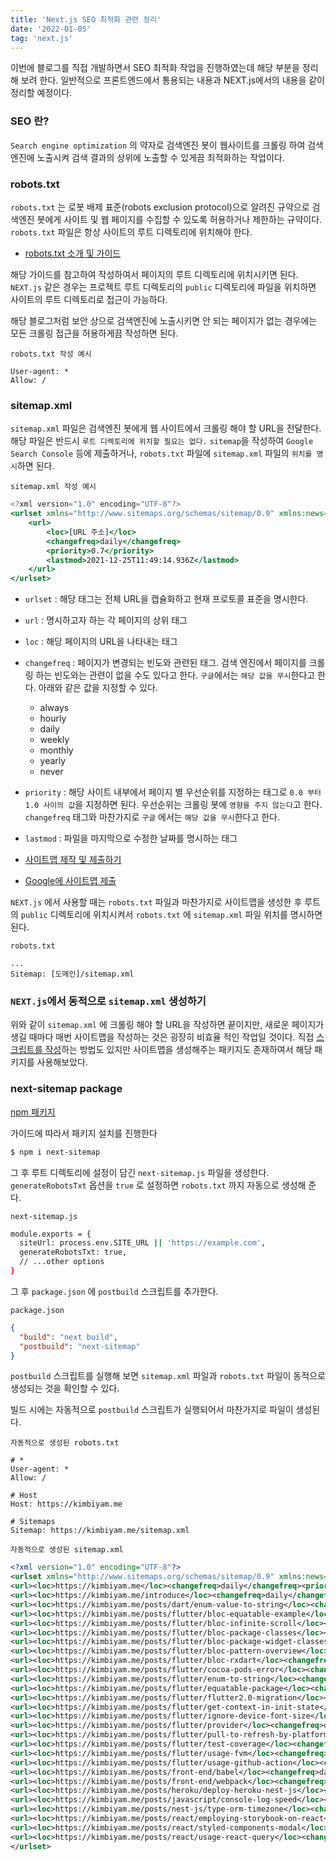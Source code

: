```yaml
---
title: 'Next.js SEO 최적화 관련 정리'
date: '2022-01-05'
tag: 'next.js'
---
```


이번에 블로그를 직접 개발하면서 SEO 최적화 작업을 진행하였는데 해당 부분을 정리해 보려 한다.
일반적으로 프론트엔드에서 통용되는 내용과 NEXT.js에서의 내용을 같이 정리할 예정이다.

### SEO 란?

`Search engine optimization` 의 약자로 검색엔진 봇이 웹사이트를 크롤링 하여 검색엔진에 노출시켜
검색 결과의 상위에 노출할 수 있게끔 최적화하는 작업이다.

### robots.txt

`robots.txt` 는 로봇 배제 표준(robots exclusion protocol)으로 알려진 규약으로 검색엔진 봇에게 사이트 및 웹 페이지를 수집할 수 있도록 허용하거나 제한하는 규약이다. `robots.txt` 파일은 항상 사이트의 루트 디렉토리에 위치해야 한다.

- [robots.txt 소개 및 가이드](https://developers.google.com/search/docs/advanced/robots/intro?hl=ko)

해당 가이드를 참고하여 작성하여서 페이지의 루트 디렉토리에 위치시키면 된다.
`NEXT.js` 같은 경우는 프로젝트 루트 디렉토리의 `public` 디렉토리에 파일을 위치하면
사이트의 루트 디렉토리로 접근이 가능하다.

해당 블로그처럼 보안 상으로 검색엔진에 노출시키면 안 되는 페이지가 없는 경우에는
모든 크롤링 접근을 허용하게끔 작성하면 된다.

`robots.txt 작성 예시`

```
User-agent: *
Allow: /
```

### sitemap.xml

`sitemap.xml` 파일은 검색엔진 봇에게 웹 사이트에서 크롤링 해야 할 URL을 전달한다.
해당 파일은 반드시 `루트 디렉토리에 위치할 필요는 없다.`
`sitemap`을 작성하여 `Google Search Console` 등에 제출하거나, `robots.txt` 파일에
`sitemap.xml` 파일의 `위치를 명시`하면 된다.

`sitemap.xml 작성 예시` 

```jsx
<?xml version="1.0" encoding="UTF-8"?>
<urlset xmlns="http://www.sitemaps.org/schemas/sitemap/0.9" xmlns:news="http://www.google.com/schemas/sitemap-news/0.9" xmlns:xhtml="http://www.w3.org/1999/xhtml" xmlns:mobile="http://www.google.com/schemas/sitemap-mobile/1.0" xmlns:image="http://www.google.com/schemas/sitemap-image/1.1" xmlns:video="http://www.google.com/schemas/sitemap-video/1.1">
	<url>
		<loc>[URL 주소]</loc>
		<changefreq>daily</changefreq>
		<priority>0.7</priority>
		<lastmod>2021-12-25T11:49:14.936Z</lastmod>
	</url>
</urlset>
```

- `urlset` : 해당 태그는 전체 URL을 캡슐화하고 현재 프로토콜 표준을 명시한다.
- `url` : 명시하고자 하는 각 페이지의 상위 태그
- `loc` : 해당 페이지의 URL을 나타내는 태그
- `changefreq` : 페이지가 변경되는 빈도와 관련된 태그. 검색 엔진에서 페이지를 크롤링 하는
빈도와는 관련이 없을 수도 있다고 한다. `구글`에서는 `해당 값을 무시`한다고 한다.
아래와 같은 값을 지정할 수 있다.
    - always
    - hourly
    - daily
    - weekly
    - monthly
    - yearly
    - never
- `priority` : 해당 사이트 내부에서 페이지 별 우선순위를 지정하는 태그로 `0.0 부터 1.0 사이의 값`을 지정하면 된다. 우선순위는 크롤링 봇에 `영향을 주지 않는다`고 한다. `changefreq` 태그와 마찬가지로 `구글` 에서는 `해당 값을 무시`한다고 한다.
- `lastmod` : 파일을 마지막으로 수정한 날짜를 명시하는 태그

- [사이트맵 제작 및 제출하기](https://developers.google.com/search/docs/advanced/sitemaps/build-sitemap?hl=ko)
- [Google에 사이트맵 제출](https://developers.google.com/search/docs/advanced/sitemaps/build-sitemap?hl=ko#addsitemap)

`NEXT.js` 에서 사용할 때는 `robots.txt` 파일과 마찬가지로 사이트맵을 생성한 후 루트의 `public` 디렉토리에 위치시켜서 `robots.txt` 에 `sitemap.xml` 파일 위치를 명시하면 된다.

`robots.txt`

```
...
Sitemap: [도메인]/sitemap.xml
```

### `NEXT.js`에서 동적으로 `sitemap.xml` 생성하기

위와 같이 `sitemap.xml` 에 크롤링 해야 할 URL을 작성하면 끝이지만, 새로운 페이지가 생길 때마다 매번 사이트맵을 작성하는 것은 굉장히 비효율 적인 작업일 것이다. 직접 [스크립트를 작성](https://medium.com/volla-live/next-js%EB%A5%BC-%EC%9C%84%ED%95%9C-sitemap-generator-%EB%A7%8C%EB%93%A4%EA%B8%B0-10fc917d307e)하는 방법도 있지만 사이트맵을 생성해주는 패키지도 존재하여서 해당 패키지를 사용해보았다.

### next-sitemap package

[npm 패키지](https://www.npmjs.com/package/next-sitemap)

가이드에 따라서 패키지 설치를 진행한다

```bash
$ npm i next-sitemap
```

그 후 루트 디렉토리에 설정이 담긴 `next-sitemap.js` 파일을 생성한다.
`generateRobotsTxt` 옵션을 `true` 로 설정하면 `robots.txt` 까지 자동으로 생성해 준다.

`next-sitemap.js`

```bash
module.exports = {
  siteUrl: process.env.SITE_URL || 'https://example.com',
  generateRobotsTxt: true,
  // ...other options
}
```

그 후 `package.json` 에 `postbuild` 스크립트를 추가한다.

`package.json`

```json
{
  "build": "next build",
  "postbuild": "next-sitemap"
}
```

`postbuild` 스크립트를 실행해 보면 `sitemap.xml` 파일과 `robots.txt` 파일이 동적으로 생성되는 것을 확인할 수 있다.

빌드 시에는 자동적으로 `postbuild` 스크립트가 실행되어서 마찬가지로 파일이 생성된다.

`자동적으로 생성된 robots.txt`

```
# *
User-agent: *
Allow: /

# Host
Host: https://kimbiyam.me

# Sitemaps
Sitemap: https://kimbiyam.me/sitemap.xml
```

`자동적으로 생성된 sitemap.xml`

```xml
<?xml version="1.0" encoding="UTF-8"?>
<urlset xmlns="http://www.sitemaps.org/schemas/sitemap/0.9" xmlns:news="http://www.google.com/schemas/sitemap-news/0.9" xmlns:xhtml="http://www.w3.org/1999/xhtml" xmlns:mobile="http://www.google.com/schemas/sitemap-mobile/1.0" xmlns:image="http://www.google.com/schemas/sitemap-image/1.1" xmlns:video="http://www.google.com/schemas/sitemap-video/1.1">
<url><loc>https://kimbiyam.me</loc><changefreq>daily</changefreq><priority>0.7</priority><lastmod>2022-01-04T17:01:04.053Z</lastmod></url>
<url><loc>https://kimbiyam.me/introduce</loc><changefreq>daily</changefreq><priority>0.7</priority><lastmod>2022-01-04T17:01:04.053Z</lastmod></url>
<url><loc>https://kimbiyam.me/posts/dart/enum-value-to-string</loc><changefreq>daily</changefreq><priority>0.7</priority><lastmod>2022-01-04T17:01:04.053Z</lastmod></url>
<url><loc>https://kimbiyam.me/posts/flutter/bloc-equatable-example</loc><changefreq>daily</changefreq><priority>0.7</priority><lastmod>2022-01-04T17:01:04.053Z</lastmod></url>
<url><loc>https://kimbiyam.me/posts/flutter/bloc-infinite-scroll</loc><changefreq>daily</changefreq><priority>0.7</priority><lastmod>2022-01-04T17:01:04.053Z</lastmod></url>
<url><loc>https://kimbiyam.me/posts/flutter/bloc-package-classes</loc><changefreq>daily</changefreq><priority>0.7</priority><lastmod>2022-01-04T17:01:04.053Z</lastmod></url>
<url><loc>https://kimbiyam.me/posts/flutter/bloc-package-widget-classes</loc><changefreq>daily</changefreq><priority>0.7</priority><lastmod>2022-01-04T17:01:04.053Z</lastmod></url>
<url><loc>https://kimbiyam.me/posts/flutter/bloc-pattern-overview</loc><changefreq>daily</changefreq><priority>0.7</priority><lastmod>2022-01-04T17:01:04.053Z</lastmod></url>
<url><loc>https://kimbiyam.me/posts/flutter/bloc-rxdart</loc><changefreq>daily</changefreq><priority>0.7</priority><lastmod>2022-01-04T17:01:04.053Z</lastmod></url>
<url><loc>https://kimbiyam.me/posts/flutter/cocoa-pods-error</loc><changefreq>daily</changefreq><priority>0.7</priority><lastmod>2022-01-04T17:01:04.053Z</lastmod></url>
<url><loc>https://kimbiyam.me/posts/flutter/enum-to-string</loc><changefreq>daily</changefreq><priority>0.7</priority><lastmod>2022-01-04T17:01:04.053Z</lastmod></url>
<url><loc>https://kimbiyam.me/posts/flutter/equatable-package</loc><changefreq>daily</changefreq><priority>0.7</priority><lastmod>2022-01-04T17:01:04.053Z</lastmod></url>
<url><loc>https://kimbiyam.me/posts/flutter/flutter2.0-migration</loc><changefreq>daily</changefreq><priority>0.7</priority><lastmod>2022-01-04T17:01:04.053Z</lastmod></url>
<url><loc>https://kimbiyam.me/posts/flutter/get-context-in-init-state</loc><changefreq>daily</changefreq><priority>0.7</priority><lastmod>2022-01-04T17:01:04.053Z</lastmod></url>
<url><loc>https://kimbiyam.me/posts/flutter/ignore-device-font-size</loc><changefreq>daily</changefreq><priority>0.7</priority><lastmod>2022-01-04T17:01:04.053Z</lastmod></url>
<url><loc>https://kimbiyam.me/posts/flutter/provider</loc><changefreq>daily</changefreq><priority>0.7</priority><lastmod>2022-01-04T17:01:04.053Z</lastmod></url>
<url><loc>https://kimbiyam.me/posts/flutter/pull-to-refresh-by-platform</loc><changefreq>daily</changefreq><priority>0.7</priority><lastmod>2022-01-04T17:01:04.053Z</lastmod></url>
<url><loc>https://kimbiyam.me/posts/flutter/test-coverage</loc><changefreq>daily</changefreq><priority>0.7</priority><lastmod>2022-01-04T17:01:04.053Z</lastmod></url>
<url><loc>https://kimbiyam.me/posts/flutter/usage-fvm</loc><changefreq>daily</changefreq><priority>0.7</priority><lastmod>2022-01-04T17:01:04.053Z</lastmod></url>
<url><loc>https://kimbiyam.me/posts/flutter/usage-github-action</loc><changefreq>daily</changefreq><priority>0.7</priority><lastmod>2022-01-04T17:01:04.053Z</lastmod></url>
<url><loc>https://kimbiyam.me/posts/front-end/babel</loc><changefreq>daily</changefreq><priority>0.7</priority><lastmod>2022-01-04T17:01:04.053Z</lastmod></url>
<url><loc>https://kimbiyam.me/posts/front-end/webpack</loc><changefreq>daily</changefreq><priority>0.7</priority><lastmod>2022-01-04T17:01:04.053Z</lastmod></url>
<url><loc>https://kimbiyam.me/posts/heroku/deploy-heroku-nest-js</loc><changefreq>daily</changefreq><priority>0.7</priority><lastmod>2022-01-04T17:01:04.053Z</lastmod></url>
<url><loc>https://kimbiyam.me/posts/javascript/console-log-speed</loc><changefreq>daily</changefreq><priority>0.7</priority><lastmod>2022-01-04T17:01:04.053Z</lastmod></url>
<url><loc>https://kimbiyam.me/posts/nest-js/type-orm-timezone</loc><changefreq>daily</changefreq><priority>0.7</priority><lastmod>2022-01-04T17:01:04.053Z</lastmod></url>
<url><loc>https://kimbiyam.me/posts/react/employing-storybook-on-react</loc><changefreq>daily</changefreq><priority>0.7</priority><lastmod>2022-01-04T17:01:04.053Z</lastmod></url>
<url><loc>https://kimbiyam.me/posts/react/styled-components-modal</loc><changefreq>daily</changefreq><priority>0.7</priority><lastmod>2022-01-04T17:01:04.053Z</lastmod></url>
<url><loc>https://kimbiyam.me/posts/react/usage-react-query</loc><changefreq>daily</changefreq><priority>0.7</priority><lastmod>2022-01-04T17:01:04.053Z</lastmod></url>
</urlset>
```